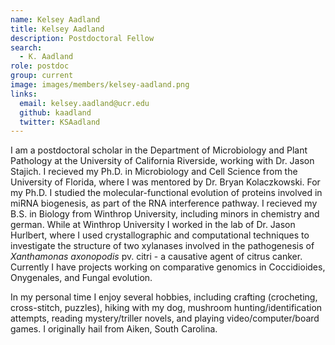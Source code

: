 ```yaml
---
name: Kelsey Aadland
title: Kelsey Aadland
description: Postdoctoral Fellow
search:
  - K. Aadland
role: postdoc
group: current
image: images/members/kelsey-aadland.png
links:
  email: kelsey.aadland@ucr.edu
  github: kaadland
  twitter: KSAadland
---
```


I am a postdoctoral scholar in the Department of Microbiology and Plant Pathology at the University of California Riverside, working with Dr. Jason Stajich. I recieved my Ph.D. in Microbiology and Cell Science from the University of Florida, where I was mentored by Dr. Bryan Kolaczkowski. For my Ph.D. I studied the molecular-functional evolution of proteins involved in miRNA biogenesis, as part of the RNA interference pathway. I recieved my B.S. in Biology from Winthrop University, including minors in chemistry and german. While at Winthrop University I worked in the lab of Dr. Jason Hurlbert, where I used crystallographic and computational techniques to investigate the structure of two xylanases involved in the pathogenesis of *Xanthamonas axonopodis* pv.  citri - a causative agent of citrus canker. Currently I have projects working on comparative genomics in Coccidioides, Onygenales, and Fungal evolution.

In my personal time I enjoy several hobbies, including crafting (crocheting, cross-stitch, puzzles), hiking with my dog, mushroom hunting/identification attempts, reading mystery/triller novels, and playing video/computer/board games. I originally hail from Aiken, South Carolina.
